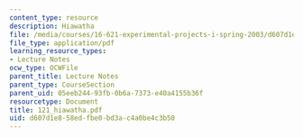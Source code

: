 ```yaml
---
content_type: resource
description: Hiawatha
file: /media/courses/16-621-experimental-projects-i-spring-2003/d607d1e858edfbe0bd3ac4a0be4c3b50_121_hiawatha.pdf
file_type: application/pdf
learning_resource_types:
- Lecture Notes
ocw_type: OCWFile
parent_title: Lecture Notes
parent_type: CourseSection
parent_uid: 05eeb244-93fb-0b6a-7373-e40a4155b36f
resourcetype: Document
title: 121_hiawatha.pdf
uid: d607d1e8-58ed-fbe0-bd3a-c4a0be4c3b50
---
```

